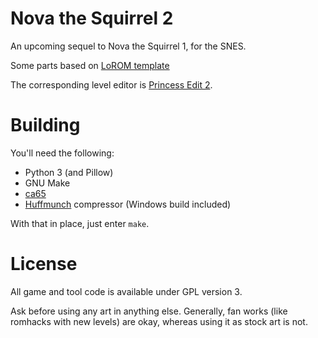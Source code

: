 Nova the Squirrel 2
===================

An upcoming sequel to Nova the Squirrel 1, for the SNES.

Some parts based on [LoROM template](https://github.com/pinobatch/lorom-template)

The corresponding level editor is [Princess Edit 2](https://github.com/NovaSquirrel/PrincessEdit2).

Building
========

You'll need the following:

* Python 3 (and Pillow)
* GNU Make
* [ca65](https://cc65.github.io/)
* [Huffmunch](https://github.com/bbbradsmith/huffmunch) compressor (Windows build included)

With that in place, just enter `make`.

License
=======

All game and tool code is available under GPL version 3.

Ask before using any art in anything else.
Generally, fan works (like romhacks with new levels) are okay, whereas using it as stock art is not.
